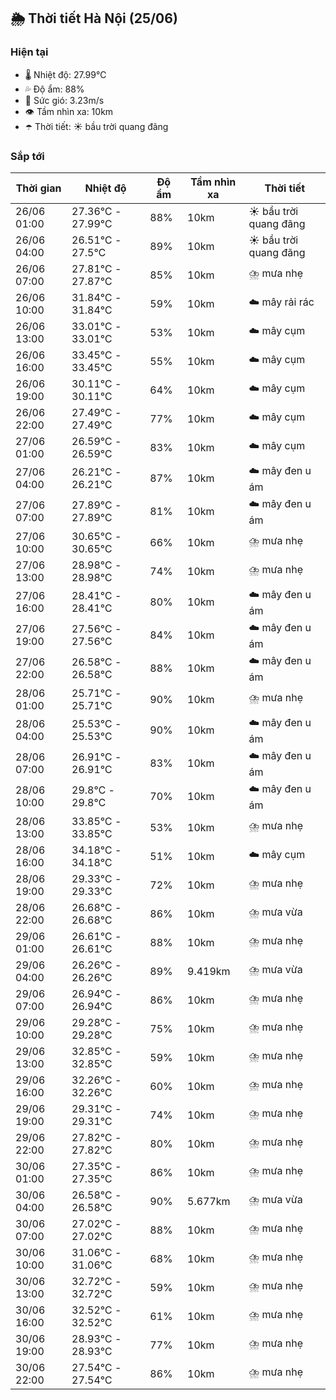 ## 🌦️ Thời tiết Hà Nội (25/06)

### Hiện tại

- 🌡️ Nhiệt độ: 27.99℃
- 💦 Độ ẩm: 88%
- 💨 Sức gió: 3.23m/s
- 👁️ Tầm nhìn xa: 10km
- ☂️ Thời tiết: ☀️ bầu trời quang đãng

### Sắp tới

| Thời gian | Nhiệt độ | Độ ẩm | Tầm nhìn xa | Thời tiết |
| --- | --- | --- | --- | --- |
| 26/06 01:00 | 27.36℃ - 27.99℃ | 88% | 10km | ☀️ bầu trời quang đãng |
| 26/06 04:00 | 26.51℃ - 27.5℃ | 89% | 10km | ☀️ bầu trời quang đãng |
| 26/06 07:00 | 27.81℃ - 27.87℃ | 85% | 10km | ⛈️ mưa nhẹ |
| 26/06 10:00 | 31.84℃ - 31.84℃ | 59% | 10km | ☁️ mây rải rác |
| 26/06 13:00 | 33.01℃ - 33.01℃ | 53% | 10km | ☁️ mây cụm |
| 26/06 16:00 | 33.45℃ - 33.45℃ | 55% | 10km | ☁️ mây cụm |
| 26/06 19:00 | 30.11℃ - 30.11℃ | 64% | 10km | ☁️ mây cụm |
| 26/06 22:00 | 27.49℃ - 27.49℃ | 77% | 10km | ☁️ mây cụm |
| 27/06 01:00 | 26.59℃ - 26.59℃ | 83% | 10km | ☁️ mây cụm |
| 27/06 04:00 | 26.21℃ - 26.21℃ | 87% | 10km | ☁️ mây đen u ám |
| 27/06 07:00 | 27.89℃ - 27.89℃ | 81% | 10km | ☁️ mây đen u ám |
| 27/06 10:00 | 30.65℃ - 30.65℃ | 66% | 10km | ⛈️ mưa nhẹ |
| 27/06 13:00 | 28.98℃ - 28.98℃ | 74% | 10km | ⛈️ mưa nhẹ |
| 27/06 16:00 | 28.41℃ - 28.41℃ | 80% | 10km | ☁️ mây đen u ám |
| 27/06 19:00 | 27.56℃ - 27.56℃ | 84% | 10km | ☁️ mây đen u ám |
| 27/06 22:00 | 26.58℃ - 26.58℃ | 88% | 10km | ☁️ mây đen u ám |
| 28/06 01:00 | 25.71℃ - 25.71℃ | 90% | 10km | ⛈️ mưa nhẹ |
| 28/06 04:00 | 25.53℃ - 25.53℃ | 90% | 10km | ☁️ mây đen u ám |
| 28/06 07:00 | 26.91℃ - 26.91℃ | 83% | 10km | ☁️ mây đen u ám |
| 28/06 10:00 | 29.8℃ - 29.8℃ | 70% | 10km | ☁️ mây đen u ám |
| 28/06 13:00 | 33.85℃ - 33.85℃ | 53% | 10km | ⛈️ mưa nhẹ |
| 28/06 16:00 | 34.18℃ - 34.18℃ | 51% | 10km | ☁️ mây cụm |
| 28/06 19:00 | 29.33℃ - 29.33℃ | 72% | 10km | ⛈️ mưa nhẹ |
| 28/06 22:00 | 26.68℃ - 26.68℃ | 86% | 10km | ⛈️ mưa vừa |
| 29/06 01:00 | 26.61℃ - 26.61℃ | 88% | 10km | ⛈️ mưa nhẹ |
| 29/06 04:00 | 26.26℃ - 26.26℃ | 89% | 9.419km | ⛈️ mưa vừa |
| 29/06 07:00 | 26.94℃ - 26.94℃ | 86% | 10km | ⛈️ mưa nhẹ |
| 29/06 10:00 | 29.28℃ - 29.28℃ | 75% | 10km | ⛈️ mưa nhẹ |
| 29/06 13:00 | 32.85℃ - 32.85℃ | 59% | 10km | ⛈️ mưa nhẹ |
| 29/06 16:00 | 32.26℃ - 32.26℃ | 60% | 10km | ⛈️ mưa nhẹ |
| 29/06 19:00 | 29.31℃ - 29.31℃ | 74% | 10km | ⛈️ mưa nhẹ |
| 29/06 22:00 | 27.82℃ - 27.82℃ | 80% | 10km | ⛈️ mưa nhẹ |
| 30/06 01:00 | 27.35℃ - 27.35℃ | 86% | 10km | ⛈️ mưa nhẹ |
| 30/06 04:00 | 26.58℃ - 26.58℃ | 90% | 5.677km | ⛈️ mưa vừa |
| 30/06 07:00 | 27.02℃ - 27.02℃ | 88% | 10km | ⛈️ mưa nhẹ |
| 30/06 10:00 | 31.06℃ - 31.06℃ | 68% | 10km | ⛈️ mưa nhẹ |
| 30/06 13:00 | 32.72℃ - 32.72℃ | 59% | 10km | ⛈️ mưa nhẹ |
| 30/06 16:00 | 32.52℃ - 32.52℃ | 61% | 10km | ⛈️ mưa nhẹ |
| 30/06 19:00 | 28.93℃ - 28.93℃ | 77% | 10km | ⛈️ mưa nhẹ |
| 30/06 22:00 | 27.54℃ - 27.54℃ | 86% | 10km | ⛈️ mưa nhẹ |
